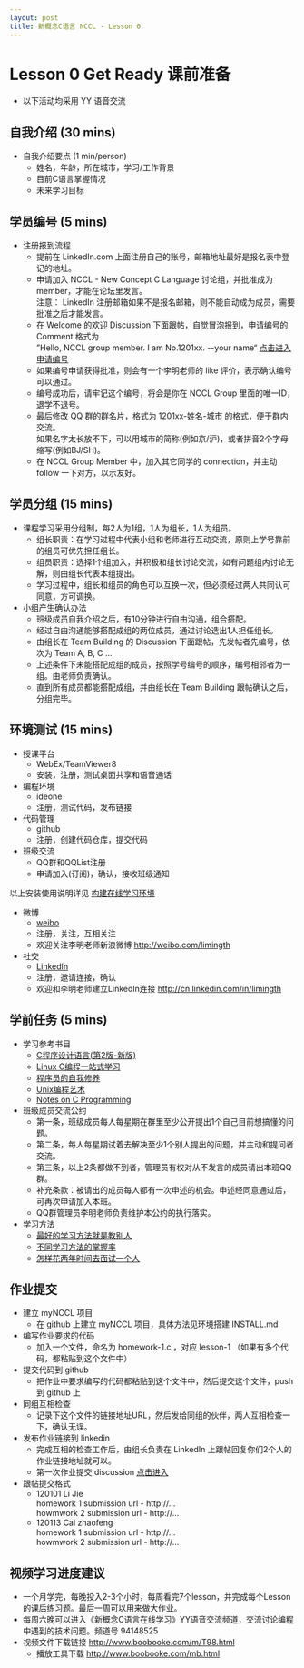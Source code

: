 ```yaml
---
layout: post
title: 新概念C语言 NCCL - Lesson 0
---
```


# Lesson 0     Get Ready 课前准备

* 以下活动均采用 YY 语音交流

## 自我介绍 (30 mins)
* 自我介绍要点 (1 min/person)
	- 姓名，年龄，所在城市，学习/工作背景
	- 目前C语言掌握情况
	- 未来学习目标
	
## 学员编号 (5 mins)
* 注册报到流程
	- 提前在 LinkedIn.com 上面注册自己的账号，邮箱地址最好是报名表中登记的地址。
	- 申请加入 NCCL - New Concept C Language 讨论组，并批准成为 member，才能在论坛里发言。  
	    注意： LinkedIn 注册邮箱如果不是报名邮箱，则不能自动成为成员，需要批准之后才能发言。
	- 在 Welcome 的欢迎 Discussion 下面跟帖，自觉冒泡报到，申请编号的 Comment 格式为  
  		”Hello, NCCL group member. I am No.1201xx. --your name“
	  [点击进入申请编号](http://www.linkedin.com/groups/Welcome-NCCL-group-4715078.S.185251633?qid=dce08638-0f74-4014-b9ad-ecab2ec33c5c&trk=group_most_popular-0-b-ttl&goback=%2Egsm_4715078_1_*2_*2_*2_lna_PENDING_*2%2Egmp_4715078%2Egde_4715078_member_185251633%2Egmp_4715078%2Egde_4715078_member_188465347%2Egmp_4715078>)
	- 如果编号申请获得批准，则会有一个李明老师的 like 评价，表示确认编号可以通过。
	- 编号成功后，请牢记这个编号，将会是你在 NCCL Group 里面的唯一ID，退学不退号。
	- 最后修改 QQ 群的群名片，格式为 1201xx-姓名-城市 的格式，便于群内交流。  
	  如果名字太长放不下，可以用城市的简称(例如京/沪)，或者拼音2个字母缩写(例如BJ/SH)。
	- 在 NCCL Group Member 中，加入其它同学的 connection，并主动 follow 一下对方，以示友好。

## 学员分组 (15 mins)
* 课程学习采用分组制，每2人为1组，1人为组长，1人为组员。
	- 组长职责：在学习过程中代表小组和老师进行互动交流，原则上学号靠前的组员可优先担任组长。
	- 组员职责：选择1个组加入，并积极和组长讨论交流，如有问题组内讨论无解，则由组长代表本组提出。
	- 学习过程中，组长和组员的角色可以互换一次，但必须经过两人共同认可同意，方可调换。
* 小组产生确认办法
	- 班级成员自我介绍之后，有10分钟进行自由沟通，组合搭配。
	- 经过自由沟通能够搭配成组的两位成员，通过讨论选出1人担任组长。
	- 由组长在 Team Building 的 Discussion 下面跟帖，先发帖者先编号，依次为 Team A, B, C ...
	- 上述条件下未能搭配成组的成员，按照学号编号的顺序，编号相邻者为一组。由老师负责确认。
	- 直到所有成员都能搭配成组，并由组长在 Team Building 跟帖确认之后，分组完毕。

## 环境测试 (15 mins)
* 授课平台
	- WebEx/TeamViewer8
	- 安装，注册，测试桌面共享和语音通话
* 编程环境 	
	- ideone
	- 注册，测试代码，发布链接
* 代码管理 	
	- github
	- 注册，创建代码仓库，提交代码
* 班级交流
	- QQ群和QQList注册
	- 申请加入(订阅)，确认，接收班级通知
		
以上安装使用说明详见 [构建在线学习环境](https://github.com/limingth/NCCL/blob/gh-pages/INSTALL.md)

* 微博	
	- [weibo](http://weibo.com)
	- 注册，关注，互相关注
	- 欢迎关注李明老师新浪微博 <http://weibo.com/limingth>
* 社交	
	- [LinkedIn](http://LinkedIn.com)
	- 注册，邀请连接，确认
	- 欢迎和李明老师建立LinkedIn连接 <http://cn.linkedin.com/in/limingth>


## 学前任务 (5 mins)
* 学习参考书目
	- [C程序设计语言(第2版-新版)](http://ishare.iask.sina.com.cn/f/20938526.html?from=dl)
	- [Linux C编程一站式学习](http://learn.akae.cn/media/index.html)	
	- [程序员的自我修养](http://ishare.iask.sina.com.cn/f/10540809.html)
	- [Unix编程艺术](http://ishare.iask.sina.com.cn/f/10468232.html?retcode=0)
	- [Notes on C Programming](http://ishare.iask.sina.com.cn/f/8192208.html)
* 班级成员交流公约
	- 第一条，班级成员每人每星期在群里至少公开提出1个自己目前想搞懂的问题。
	- 第二条，每人每星期试着去解决至少1个别人提出的问题，并主动和提问者交流。
	- 第三条，以上2条都做不到者，管理员有权对从不发言的成员请出本班QQ群。
	- 补充条款：被请出的成员每人都有一次申述的机会。申述经同意通过后，可再次申请加入本班。
	- QQ群管理员李明老师负责维护本公约的执行落实。
* 学习方法
	- [最好的学习方法就是教别人](http://www.izhong.com/yiyou/article/2012090308283948779895)
	- [不同学习方法的掌握率](http://blog.163.com/laoshigao@yeah/blog/static/97270358201001073813209/) 
	- [怎样花两年时间去面试一个人](http://mindhacks.cn/2011/11/04/how-to-interview-a-person-for-two-years/)

## 作业提交
* 建立 myNCCL 项目
	- 在 github 上建立 myNCCL 项目，具体方法见环境搭建 INSTALL.md 
* 编写作业要求的代码
	- 加入一个文件，命名为 homework-1.c ，对应 lesson-1 （如果有多个代码，都粘贴到这个文件中）
* 提交代码到 github
	- 把作业中要求编写的代码都粘贴到这个文件中，然后提交这个文件，push 到 github 上
* 同组互相检查 
	- 记录下这个文件的链接地址URL，然后发给同组的伙伴，两人互相检查一下，确认无误。
* 发布作业链接到 linkedin 
	- 完成互相的检查工作后，由组长负责在 LinkedIn 上跟帖回复你们2个人的作业链接地址就可以。
	- 第一次作业提交 discussion [点击进入](http://www.linkedin.com/groups/NCCL-Submission-Lesson-1-Lesson-4715078.S.189048300?qid=9daa6d95-ee64-427a-920b-956d4195101e&goback=%2Eanp_4715078_1353769874896_1%2Egmp_4715078)
* 跟帖提交格式
	- 120101 Li Jie  
		homework 1 submission url - http://...   
		howmwork 2 submission url - http://...  
	- 120113 Cai zhaofeng  
		homework 1 submission url - http://...   
		howmwork 2 submission url - http://...   

## 视频学习进度建议
* 一个月学完，每晚投入2-3个小时，每周看完7个lesson，并完成每个Lesson的课后练习题。最后一周可以用来做大作业。
* 每周六晚可以进入《新概念C语言在线学习》YY语音交流频道，交流讨论编程中遇到的技术问题。频道号 94148525
* 视频文件下载链接 <http://www.boobooke.com/m/T98.html> 
	- 播放工具下载 <http://www.boobooke.com/mb.html>
